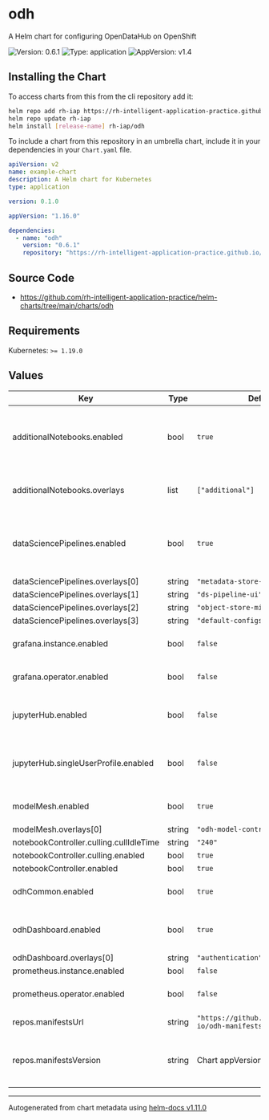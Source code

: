 # odh

A Helm chart for configuring OpenDataHub on OpenShift

![Version: 0.6.1](https://img.shields.io/badge/Version-0.6.1-informational?style=flat-square) ![Type: application](https://img.shields.io/badge/Type-application-informational?style=flat-square) ![AppVersion: v1.4](https://img.shields.io/badge/AppVersion-v1.4-informational?style=flat-square)

## Installing the Chart

To access charts from this from the cli repository add it:

```sh
helm repo add rh-iap https://rh-intelligent-application-practice.github.io/helm-charts/
helm repo update rh-iap
helm install [release-name] rh-iap/odh
```

To include a chart from this repository in an umbrella chart, include it in your dependencies in your `Chart.yaml` file.

```yaml
apiVersion: v2
name: example-chart
description: A Helm chart for Kubernetes
type: application

version: 0.1.0

appVersion: "1.16.0"

dependencies:
  - name: "odh"
    version: "0.6.1"
    repository: "https://rh-intelligent-application-practice.github.io/helm-charts/"
```

## Source Code

* <https://github.com/rh-intelligent-application-practice/helm-charts/tree/main/charts/odh>

## Requirements

Kubernetes: `>= 1.19.0`

## Values

| Key | Type | Default | Description |
|-----|------|---------|-------------|
| additionalNotebooks.enabled | bool | `true` | Enable the install of additional Jupyter Notebook images via overlays |
| additionalNotebooks.overlays | list | `["additional"]` | Notebook overlays to include in the deployment |
| dataSciencePipelines.enabled | bool | `true` | Enable install of the Data Science Pipelines (KubeFlow Pipelines) component |
| dataSciencePipelines.overlays[0] | string | `"metadata-store-mariadb"` |  |
| dataSciencePipelines.overlays[1] | string | `"ds-pipeline-ui"` |  |
| dataSciencePipelines.overlays[2] | string | `"object-store-minio"` |  |
| dataSciencePipelines.overlays[3] | string | `"default-configs"` |  |
| grafana.instance.enabled | bool | `false` | Enable install of a Grafana instance |
| grafana.operator.enabled | bool | `false` | Enable install of the Grafana Operator |
| jupyterHub.enabled | bool | `false` | Enable the install of a JupyterHub instance (Depreciated) |
| jupyterHub.singleUserProfile.enabled | bool | `false` | Enable the configuration of a singleUserProfile for JupyterHub |
| modelMesh.enabled | bool | `true` | Enable install of the Model Mesh instance |
| modelMesh.overlays[0] | string | `"odh-model-controller"` |  |
| notebookController.culling.cullIdleTime | string | `"240"` |  |
| notebookController.culling.enabled | bool | `true` |  |
| notebookController.enabled | bool | `true` |  |
| odhCommon.enabled | bool | `true` | Enable install of ODH Common resources |
| odhDashboard.enabled | bool | `true` | Enable install of the ODH Dashboard instance |
| odhDashboard.overlays[0] | string | `"authentication"` |  |
| prometheus.instance.enabled | bool | `false` |  |
| prometheus.operator.enabled | bool | `false` | Enable install of the Prometheus Operator |
| repos.manifestsUrl | string | `"https://github.com/opendatahub-io/odh-manifests/tarball/"` | ODH Manifests URL base |
| repos.manifestsVersion | string | Chart appVersion | Used to overwrite teh manifestsURL version from the chart appVersion |

----------------------------------------------
Autogenerated from chart metadata using [helm-docs v1.11.0](https://github.com/norwoodj/helm-docs/releases/v1.11.0)
